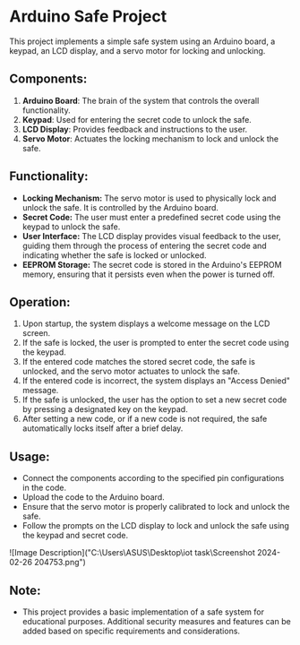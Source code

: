 # Arduino Safe Project

This project implements a simple safe system using an Arduino board, a keypad, an LCD display, and a servo motor for locking and unlocking.

## Components:
1. **Arduino Board**: The brain of the system that controls the overall functionality.
2. **Keypad**: Used for entering the secret code to unlock the safe.
3. **LCD Display**: Provides feedback and instructions to the user.
4. **Servo Motor**: Actuates the locking mechanism to lock and unlock the safe.

## Functionality:
- **Locking Mechanism:** The servo motor is used to physically lock and unlock the safe. It is controlled by the Arduino board.
- **Secret Code:** The user must enter a predefined secret code using the keypad to unlock the safe.
- **User Interface:** The LCD display provides visual feedback to the user, guiding them through the process of entering the secret code and indicating whether the safe is locked or unlocked.
- **EEPROM Storage:** The secret code is stored in the Arduino's EEPROM memory, ensuring that it persists even when the power is turned off.

## Operation:
1. Upon startup, the system displays a welcome message on the LCD screen.
2. If the safe is locked, the user is prompted to enter the secret code using the keypad.
3. If the entered code matches the stored secret code, the safe is unlocked, and the servo motor actuates to unlock the safe.
4. If the entered code is incorrect, the system displays an "Access Denied" message.
5. If the safe is unlocked, the user has the option to set a new secret code by pressing a designated key on the keypad.
6. After setting a new code, or if a new code is not required, the safe automatically locks itself after a brief delay.

## Usage:
- Connect the components according to the specified pin configurations in the code.
- Upload the code to the Arduino board.
- Ensure that the servo motor is properly calibrated to lock and unlock the safe.
- Follow the prompts on the LCD display to lock and unlock the safe using the keypad and secret code.

![Image Description]("C:\Users\ASUS\Desktop\iot task\Screenshot 2024-02-26 204753.png")


## Note:
- This project provides a basic implementation of a safe system for educational purposes. Additional security measures and features can be added based on specific requirements and considerations.

